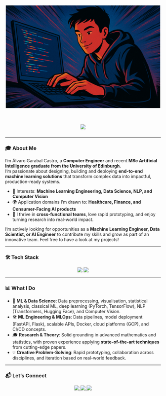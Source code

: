 <p align="center">
  <img src="https://github.com/AlvGar9/AlvGar9/blob/main/my_banner.png" 
       alt="Banner with AI and coding theme" 
       width="500">
</p>

<h1 align="center">
    <img src="https://readme-typing-svg.herokuapp.com/?font=Inter&size=42&center=true&vCenter=true&width=600&height=70&color=4493F8&duration=4000&lines=Hi+There!+👋;+I'm+Álvaro+Garabal!;" />
</h1>

---

### 🎓 About Me

I’m Álvaro Garabal Castro, a **Computer Engineer** and recent **MSc Artificial Intelligence graduate from the University of Edinburgh**.  
I’m passionate about designing, building and deploying **end-to-end machine learning solutions** that transform complex data into impactful, production-ready systems.  

- 🚀 Interests: **Machine Learning Engineering, Data Science, NLP, and Computer Vision**  
- 🌍 Application domains I’m drawn to: **Healthcare, Finance, and Consumer-Facing AI products**  
- 🧠 I thrive in **cross-functional teams**, love rapid prototyping, and enjoy turning research into real-world impact.  

I’m actively looking for opportunities as a **Machine Learning Engineer, Data Scientist, or AI Engineer** to contribute my skills and grow as part of an innovative team. Feel free to have a look at my projects!

---

### 🛠️ Tech Stack

<p align="center">
  <img src="https://skillicons.dev/icons?i=python,pytorch,tensorflow,sklearn,opencv,git,github,docker,gcp" />
  <img src="https://skillicons.dev/icons?i=sql,postgresql,fastapi,flask,linux,java,cpp,matlab,vscode" />
</p>

---

### 📊 What I Do

- 🤖 **ML & Data Science**: Data preprocessing, visualisation, statistical analysis, classical ML, deep learning (PyTorch, TensorFlow), NLP (Transformers, Hugging Face), and Computer Vision.  
- 🛠️ **ML Engineering & MLOps**: Data pipelines, model deployment (FastAPI, Flask), scalable APIs, Docker, cloud platforms (GCP), and CI/CD concepts.  
- 🎓 **Research & Theory**: Solid grounding in advanced mathematics and statistics, with proven experience applying **state-of-the-art techniques** from cutting-edge papers.  
- 💡 **Creative Problem-Solving**: Rapid prototyping, collaboration across disciplines, and iteration based on real-world feedback.  

---

### 📬 Let’s Connect

<div align="center">
  <a href="mailto:agarabalcastro@gmail.com">
    <img src="https://img.shields.io/badge/Gmail-333333?style=for-the-badge&logo=gmail&logoColor=red" />
  </a>
  <a href="https://www.linkedin.com/in/agarcas" target="_blank">
    <img src="https://img.shields.io/badge/LinkedIn-0077B5?style=for-the-badge&logo=linkedin&logoColor=white" />
  </a>
  <a href="https://github.com/AlvGar9" target="_blank">
    <img src="https://img.shields.io/badge/GitHub-000000?style=for-the-badge&logo=github&logoColor=white" />
  </a>
</div>
